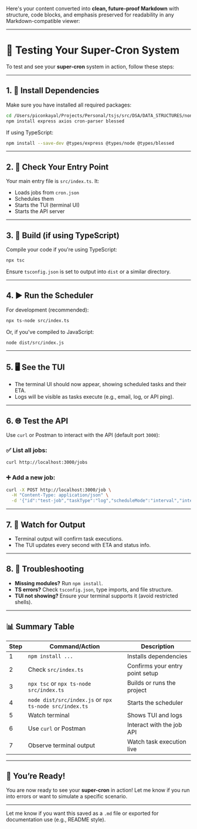 Here's your content converted into **clean, future-proof Markdown** with structure, code blocks, and emphasis preserved for readability in any Markdown-compatible viewer:

---

# 🧪 Testing Your **Super-Cron** System

To test and see your **super-cron** system in action, follow these steps:

---

## 1. 🚀 Install Dependencies

Make sure you have installed all required packages:

```sh
cd /Users/piconkayal/Projects/Personal/tsjs/src/DSA/DATA_STRUCTURES/nonLinear-unordered/binary-heap/heap-lab/modules/08-super-cron
npm install express axios cron-parser blessed
```

If using TypeScript:

```sh
npm install --save-dev @types/express @types/node @types/blessed
```

---

## 2. 📌 Check Your Entry Point

Your main entry file is `src/index.ts`. It:

* Loads jobs from `cron.json`
* Schedules them
* Starts the TUI (terminal UI)
* Starts the API server

---

## 3. 🔨 Build (if using TypeScript)

Compile your code if you're using TypeScript:

```sh
npx tsc
```

Ensure `tsconfig.json` is set to output into `dist` or a similar directory.

---

## 4. ▶️ Run the Scheduler

For development (recommended):

```sh
npx ts-node src/index.ts
```

Or, if you've compiled to JavaScript:

```sh
node dist/src/index.js
```

---

## 5. 🖥️ See the TUI

* The terminal UI should now appear, showing scheduled tasks and their ETA.
* Logs will be visible as tasks execute (e.g., email, log, or API ping).

---

## 6. 🌐 Test the API

Use `curl` or Postman to interact with the API (default port `3000`):

### ✅ List all jobs:

```sh
curl http://localhost:3000/jobs
```

### ➕ Add a new job:

```sh
curl -X POST http://localhost:3000/job \
  -H "Content-Type: application/json" \
  -d '{"id":"test-job","taskType":"log","scheduleMode":"interval","intervalMs":5000,"priority":1,"payload":{"message":"Hello from API!"}}'
```

---

## 7. 👀 Watch for Output

* Terminal output will confirm task executions.
* The TUI updates every second with ETA and status info.

---

## 8. 🧯 Troubleshooting

* **Missing modules?** Run `npm install`.
* **TS errors?** Check `tsconfig.json`, type imports, and file structure.
* **TUI not showing?** Ensure your terminal supports it (avoid restricted shells).

---

## 📊 Summary Table

| Step | Command/Action                                         | Description                     |
| ---- | ------------------------------------------------------ | ------------------------------- |
| 1    | `npm install ...`                                      | Installs dependencies           |
| 2    | Check `src/index.ts`                                   | Confirms your entry point setup |
| 3    | `npx tsc` or `npx ts-node src/index.ts`                | Builds or runs the project      |
| 4    | `node dist/src/index.js` or `npx ts-node src/index.ts` | Starts the scheduler            |
| 5    | Watch terminal                                         | Shows TUI and logs              |
| 6    | Use `curl` or Postman                                  | Interact with the job API       |
| 7    | Observe terminal output                                | Watch task execution live       |

---

## 🎉 You’re Ready!

You are now ready to see your **super-cron** in action!
Let me know if you run into errors or want to simulate a specific scenario.

---

Let me know if you want this saved as a `.md` file or exported for documentation use (e.g., README style).
